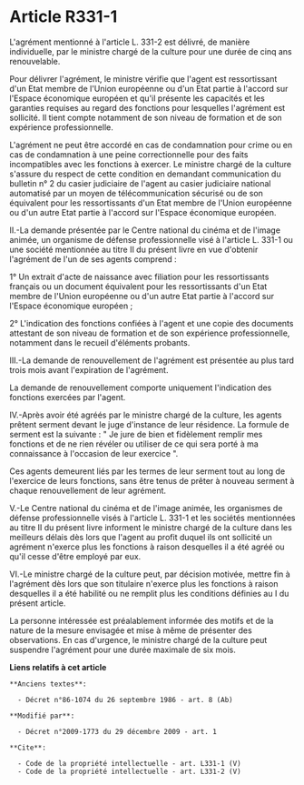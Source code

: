 # Article R331-1

L'agrément mentionné à l'article L. 331-2 est délivré, de manière individuelle, par le ministre chargé de la culture pour une
durée de cinq ans renouvelable. 

Pour délivrer l'agrément, le ministre vérifie que l'agent est ressortissant d'un Etat membre de l'Union européenne ou d'un
Etat partie à l'accord sur l'Espace économique européen et qu'il présente les capacités et les garanties requises au regard
des fonctions pour lesquelles l'agrément est sollicité. Il tient compte notamment de son niveau de formation et de son
expérience professionnelle.

L'agrément ne peut être accordé en cas de condamnation pour crime ou en cas de condamnation à une peine correctionnelle pour
des faits incompatibles avec les fonctions à exercer. Le ministre chargé de la culture s'assure du respect de cette condition
en demandant communication du bulletin n° 2 du casier judiciaire de l'agent au casier judiciaire national automatisé par un
moyen de télécommunication sécurisé ou de son équivalent pour les ressortissants d'un Etat membre de l'Union européenne ou
d'un autre Etat partie à l'accord sur l'Espace économique européen. 

II.-La demande présentée par le Centre national du cinéma et de l'image animée, un organisme de défense professionnelle visé
à l'article L. 331-1 ou une société mentionnée au titre II du présent livre en vue d'obtenir l'agrément de l'un de ses agents
comprend : 

1° Un extrait d'acte de naissance avec filiation pour les ressortissants français ou un document équivalent pour les
ressortissants d'un Etat membre de l'Union européenne ou d'un autre Etat partie à l'accord sur l'Espace économique
européen ; 

2° L'indication des fonctions confiées à l'agent et une copie des documents attestant de son niveau de formation et de son
expérience professionnelle, notamment dans le recueil d'éléments probants. 

III.-La demande de renouvellement de l'agrément est présentée au plus tard trois mois avant l'expiration de l'agrément. 

La demande de renouvellement comporte uniquement l'indication des fonctions exercées par l'agent. 

IV.-Après avoir été agréés par le ministre chargé de la culture, les agents prêtent serment devant le juge d'instance de leur
résidence. La formule de serment est la suivante : " Je jure de bien et fidèlement remplir mes fonctions et de ne rien
révéler ou utiliser de ce qui sera porté à ma connaissance à l'occasion de leur exercice ". 

Ces agents demeurent liés par les termes de leur serment tout au long de l'exercice de leurs fonctions, sans être tenus de
prêter à nouveau serment à chaque renouvellement de leur agrément.

V.-Le Centre national du cinéma et de l'image animée, les organismes de défense professionnelle visés à l'article L. 331-1 et
les sociétés mentionnées au titre II du présent livre informent le ministre chargé de la culture dans les meilleurs délais
dès lors que l'agent au profit duquel ils ont sollicité un agrément n'exerce plus les fonctions à raison desquelles il a été
agréé ou qu'il cesse d'être employé par eux. 

VI.-Le ministre chargé de la culture peut, par décision motivée, mettre fin à l'agrément dès lors que son titulaire n'exerce
plus les fonctions à raison desquelles il a été habilité ou ne remplit plus les conditions définies au I du présent article. 

La personne intéressée est préalablement informée des motifs et de la nature de la mesure envisagée et mise à même de
présenter des observations. En cas d'urgence, le ministre chargé de la culture peut suspendre l'agrément pour une durée
maximale de six mois.

**Liens relatifs à cet article**

	**Anciens textes**:

	  - Décret n°86-1074 du 26 septembre 1986 - art. 8 (Ab)

	**Modifié par**:

	  - Décret n°2009-1773 du 29 décembre 2009 - art. 1

	**Cite**:

	  - Code de la propriété intellectuelle - art. L331-1 (V)
	  - Code de la propriété intellectuelle - art. L331-2 (V)
